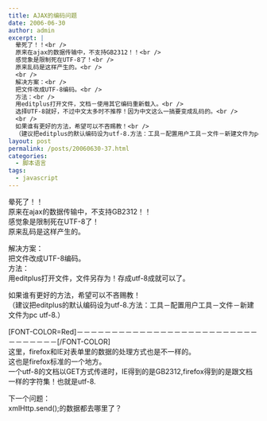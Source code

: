 ```yaml
---
title: AJAX的编码问题
date: 2006-06-30
author: admin
excerpt: |
  晕死了！！<br />
  原来在ajax的数据传输中，不支持GB2312！！<br />
  感觉象是限制死在UTF-8了！<br />
  原来乱码是这样产生的。<br />
  <br />
  解决方案：<br />
  把文件改成UTF-8编码。<br />
  方法：<br />
  用editplus打开文件，文档－使用其它编码重新载入。<br />
  选择UTF-8就好，不过中文太多时不推荐！因为中文这么一搞要变成乱码的。<br />
  <br />
  如果谁有更好的方法，希望可以不吝赐教！<br />
  （建议把editplus的默认编码设为utf-8.方法：工具－配置用户工具－文件－新建文件为pc utf-8....
layout: post
permalink: /posts/20060630-37.html
categories:
  - 脚本语言
tags:
  - javascript
---
```

晕死了！！  
原来在ajax的数据传输中，不支持GB2312！！  
感觉象是限制死在UTF-8了！  
原来乱码是这样产生的。

解决方案：  
把文件改成UTF-8编码。  
方法：  
用editplus打开文件，文件另存为！存成utf-8成就可以了。

如果谁有更好的方法，希望可以不吝赐教！  
（建议把editplus的默认编码设为utf-8.方法：工具－配置用户工具－文件－新建文件为pc utf-8.）

[FONT-COLOR=Red]－－－－－－－－－－－－－－－－－－－－－－－－－－－－－－－－－[/FONT-COLOR]  
这里，firefox和IE对表单里的数据的处理方式也是不一样的。  
这也是firefox标准的一个地方。  
一个utf-8的文档以GET方式传递时，IE得到的是GB2312,firefox得到的是跟文档一样的字符集！也就是utf-8.

下一个问题：  
xmlHttp.send();的数据都去哪里了？
